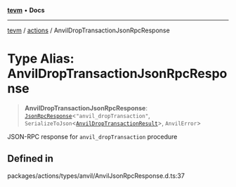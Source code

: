 [**tevm**](../../README.md) • **Docs**

***

[tevm](../../modules.md) / [actions](../README.md) / AnvilDropTransactionJsonRpcResponse

# Type Alias: AnvilDropTransactionJsonRpcResponse

> **AnvilDropTransactionJsonRpcResponse**: [`JsonRpcResponse`](../../index/type-aliases/JsonRpcResponse.md)\<`"anvil_dropTransaction"`, `SerializeToJson`\<[`AnvilDropTransactionResult`](AnvilDropTransactionResult.md)\>, `AnvilError`\>

JSON-RPC response for `anvil_dropTransaction` procedure

## Defined in

packages/actions/types/anvil/AnvilJsonRpcResponse.d.ts:37
